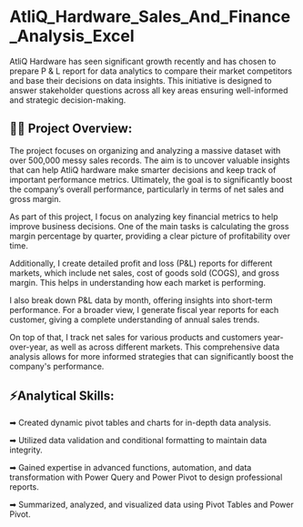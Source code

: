 # AtliQ_Hardware_Sales_And_Finance_Analysis_Excel

AtliQ Hardware has seen significant growth recently and has chosen to prepare P & L report for data analytics to compare their market competitors and base their decisions on data insights. This initiative is designed to answer stakeholder questions across all key areas ensuring well-informed and strategic decision-making.

👩‍💻 Project Overview:
-----------------------
The project focuses on organizing and analyzing a massive dataset with over 500,000 messy sales records. The aim is to uncover valuable insights that can help AtliQ hardware make smarter decisions and keep track of important performance metrics. Ultimately, the goal is to significantly boost the company’s overall performance, particularly in terms of net sales and gross margin.

As part of this project, I focus on analyzing key financial metrics to help improve business decisions. One of the main tasks is calculating the gross margin percentage by quarter, providing a clear picture of profitability over time.

Additionally, I create detailed profit and loss (P&L) reports for different markets, which include net sales, cost of goods sold (COGS), and gross margin. This helps in understanding how each market is performing.

I also break down P&L data by month, offering insights into short-term performance. For a broader view, I generate fiscal year reports for each customer, giving a complete understanding of annual sales trends.

On top of that, I track net sales for various products and customers year-over-year, as well as across different markets. This comprehensive data analysis allows for more informed strategies that can significantly boost the company's performance.

⚡️Analytical Skills:
-----------------------
➡ Created dynamic pivot tables and charts for in-depth data analysis.

➡ Utilized data validation and conditional formatting to maintain data integrity.

➡ Gained expertise in advanced functions, automation, and data transformation with Power Query and Power Pivot to design professional reports.

➡ Summarized, analyzed, and visualized data using Pivot Tables and Power Pivot.
